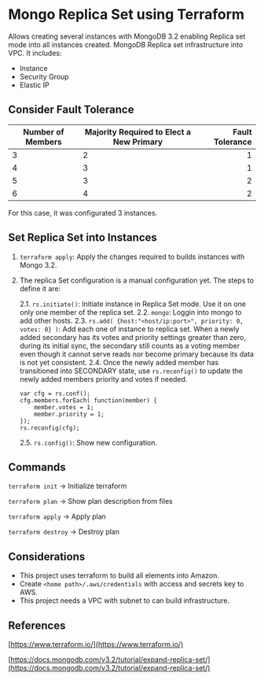 # Mongo Replica Set using Terraform

Allows creating several instances with MongoDB 3.2 enabling Replica set mode into all instances created. MongoDB Replica set infrastructure into VPC. It includes:

- Instance
- Security Group
- Elastic IP

## Consider Fault Tolerance

|Number of Members|Majority Required to Elect a New Primary	|Fault Tolerance|
|-----------------|---------------------------------------------|--------------:|
|3	          |2	                                        |1              |
|4	          |3	                                        |1              |
|5	          |3	                                        |2              |
|6	          |4	                                        |2              |

For this case, it was configurated 3 instances.

## Set Replica Set into Instances

1. `terraform apply`: Apply the changes required to builds instances with Mongo 3.2.

2. The replica Set configuration is a manual configuration yet. The steps to define it are:

	2.1. `rs.initiate()`: Initiate instance in Replica Set mode. Use it on one only one member of the replica set.
	2.2. `mongo`: Loggin into mongo to add other hosts.
	2.3. `rs.add( {host:"<host/ip:port>", priority: 0, votes: 0} )`: Add each one of instance to replica set. When a newly added secondary has its votes and priority settings greater than zero, during its initial sync, the secondary still counts as a voting member even though it cannot serve reads nor become primary because its data is not yet consistent.
	2.4. Once the newly added member has transitioned into SECONDARY state, use `rs.reconfig()` to update the newly added members priority and votes if needed.

      ```
      var cfg = rs.conf();
      cfg.members.forEach( function(member) {
          member.votes = 1;
          member.priority = 1;
      });
      rs.reconfig(cfg);
      ```
	2.5. `rs.config()`: Show new configuration.

## Commands

`terraform init`    -> Initialize terraform

`terraform plan`    -> Show plan description from files

`terraform apply`   -> Apply plan

`terraform destroy` -> Destroy plan

## Considerations

- This project uses terraform to build all elements into Amazon.
- Create `<home path>/.aws/credentials` with access and secrets key to AWS.
- This project needs a VPC with subnet to can build infrastructure.

References
---

[https://www.terraform.io/](https://www.terraform.io/)

[https://docs.mongodb.com/v3.2/tutorial/expand-replica-set/](https://docs.mongodb.com/v3.2/tutorial/expand-replica-set/)
